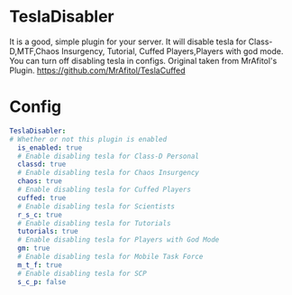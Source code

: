 # TeslaDisabler
It is a good, simple plugin for your server. It will disable tesla for Class-D,MTF,Chaos Insurgency, Tutorial, Cuffed Players,Players with god mode. You can turn off disabling tesla in configs. Original taken from MrAfitol's Plugin. https://github.com/MrAfitol/TeslaCuffed

# Config
```yaml
TeslaDisabler:
# Whether or not this plugin is enabled 
  is_enabled: true
  # Enable disabling tesla for Class-D Personal
  classd: true
  # Enable disabling tesla for Chaos Insurgency
  chaos: true
  # Enable disabling tesla for Cuffed Players
  cuffed: true
  # Enable disabling tesla for Scientists
  r_s_c: true
  # Enable disabling tesla for Tutorials
  tutorials: true
  # Enable disabling tesla for Players with God Mode
  gm: true
  # Enable disabling tesla for Mobile Task Force
  m_t_f: true
  # Enable disabling tesla for SCP
  s_c_p: false
```
